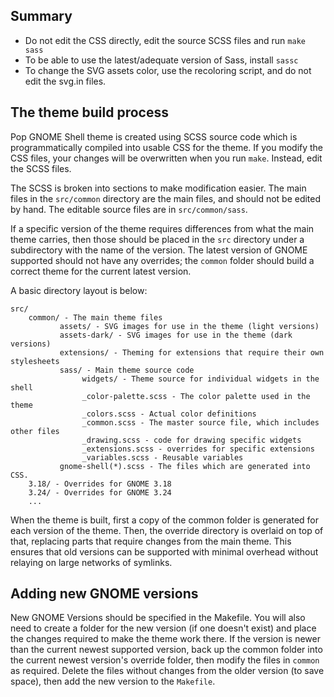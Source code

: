 ## Summary

- Do not edit the CSS directly, edit the source SCSS files and run `make sass`
- To be able to use the latest/adequate version of Sass, install `sassc`
- To change the SVG assets color, use the recoloring script, and do not edit the
  svg.in files.

## The theme build process

Pop GNOME Shell theme is created using SCSS source code which is 
programmatically compiled into usable CSS for the theme. If you modify the CSS
files, your changes will be overwritten when you run `make`. Instead, edit the
SCSS files. 

The SCSS is broken into sections to make modification easier. The main files in
the `src/common` directory are the main files, and should not be edited by hand.
The editable source files are in `src/common/sass`. 

If a specific version of the theme requires differences from what the main theme
carries, then those should be placed in the `src` directory under a subdirectory
with the name of the version. The latest version of GNOME supported should not
have any overrides; the `common` folder should build a correct theme for the 
current latest version. 

A basic directory layout is below:

```
src/
    common/ - The main theme files
           assets/ - SVG images for use in the theme (light versions)
           assets-dark/ - SVG images for use in the theme (dark versions)
           extensions/ - Theming for extensions that require their own stylesheets
           sass/ - Main theme source code
                widgets/ - Theme source for individual widgets in the shell
                _color-palette.scss - The color palette used in the theme
                _colors.scss - Actual color definitions
                _common.scss - The master source file, which includes other files
                _drawing.scss - code for drawing specific widgets
                _extensions.scss - overrides for specific extensions
                _variables.scss - Reusable variables
           gnome-shell(*).scss - The files which are generated into CSS.
    3.18/ - Overrides for GNOME 3.18
    3.24/ - Overrides for GNOME 3.24
    ...
```

When the theme is built, first a copy of the common folder is generated for each
version of the theme. Then, the override directory is overlaid on top of that, 
replacing parts that require changes from the main theme. This ensures that old
versions can be supported with minimal overhead without relaying on large 
networks of symlinks.

## Adding new GNOME versions

New GNOME Versions should be specified in the Makefile. You will also need to 
create a folder for the new version (if one doesn't exist) and place the changes
required to make the theme work there. If the version is newer than the current
newest supported version, back up the common folder into the current newest 
version's override folder, then modify the files in `common` as required. Delete
the files without changes from the older version (to save space), then add the 
new version to the `Makefile`.